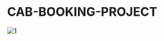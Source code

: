 # CAB-BOOKING-PROJECT

![1](https://user-images.githubusercontent.com/21288232/29903673-b1398a82-8e22-11e7-9960-6d2ab1d145e2.jpg)
